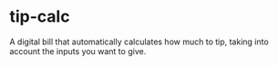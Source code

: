 # tip-calc
A digital bill that automatically calculates how much to tip, taking into account the inputs you want to give.
